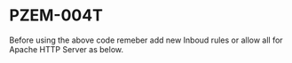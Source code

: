 # PZEM-004T
Before using the above code remeber add new Inboud rules or allow all for Apache HTTP Server as below.
